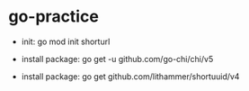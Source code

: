 # go-practice

- init: go mod init shorturl
- install package:  go get -u github.com/go-chi/chi/v5

- install package: go get  github.com/lithammer/shortuuid/v4

